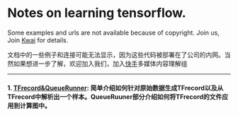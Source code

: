 # Notes on learning tensorflow.

Some examples and urls are not available because of copyright. Join us, Join [Kwai](https://www.kuaishou.com/joinus.html) for details. 

文档中的一些例子和连接可能无法显示，因为这些代码被部署在了公司的内网。当然如果想进一步了解，欢迎加入我们，加入[快手](https://www.kuaishou.com/joinus.html)多媒体内容理解组

---

#### 1. [TFrecord&QueueRunner](https://github.com/wangqingbaidu/LearningTensorflow/blob/master/TFrecord%20%26%20QueueRunner.md): 简单介绍如何针对原始数据生成TFrecord以及从TFrecord中解析出一个样本。QueueRuuner部分介绍如何将TFrecord的文件应用到计算图中。

